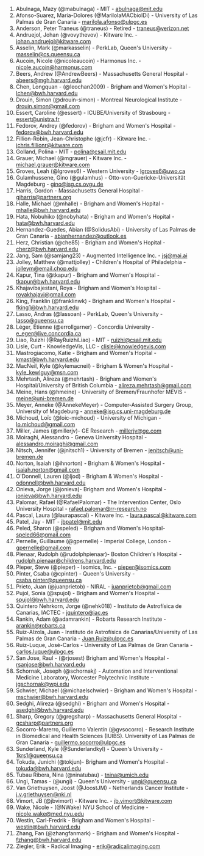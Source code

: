 <!-- PLEASE DO NOT EDIT THIS FILE: IT IS MAINTAINED BY THE ORGANIZERS BASED ON ACTUAL REGISTRATIONS -->

1. Abulnaga, Mazy (@mabulnaga) - MIT - abulnaga@mit.edu
1. Afonso-Suarez, Maria-Dolores (@MarilolaMACbioIDi) - University of Las Palmas de Gran Canaria - marilola.afonso@ulpgc.es
1. Anderson, Peter Traneus (@traneus) - Retired - traneus@verizon.net
1. Andruejol, Johan (@vovythevov) - Kitware Inc. - johan.andruejol@kitware.com
1. Asselin, Mark (@markasselin) - PerkLab, Queen's University - masselin@cs.queensu.ca
1. Aucoin, Nicole (@nicoleaucoin) - Harmonus Inc. - nicole.aucoin@harmonus.com
1. Beers, Andrew (@AndrewBeers) - Massachusetts General Hospital - abeers@mgh.harvard.edu
1. Chen, Longquan - (@leochan2009) - Brigham and Women's Hopital - lchen@bwh.harvard.edu
1. Drouin, Simon (@drouin-simon) - Montreal Neurological Institute - drouin.simon@gmail.com
1. Essert,	Caroline (@essert) - 	ICUBE/University of Strasbourg - 	essert@unistra.fr
1. Fedorov, Andrey (@fedorov) - Brigham and Women's Hospital - fedorov@bwh.harvard.edu
1. Fillion-Robin, Jean-Christophe (@jcfr) - Kitware Inc. - jchris.fillionr@kitware.com
1. Golland, Polina - MIT - polina@csail.mit.edu
1. Grauer, Michael (@mgrauer) - Kitware Inc. - michael.grauer@kitware.com
1. Groves, Leah (@lgroves6) - Western University - lgroves6@uwo.ca
1. Gulamhussene, Gino (@gulamhus) - Otto-von-Guericke-Universität Magdeburg - gino@isg.cs.ovgu.de
1. Harris, Gordon - Massachusetts General Hospital - gjharris@partners.org
1. Halle,	Michael (@mhalle) - Brigham and Women's Hopital - mhalle@bwh.harvard.edu
1. Hata,	Nobuhiko (@nobyhata) - Brigham and Women's Hopital - hata@bwh.harvard.edu
1. Hernandez-Guedes, Abian (@SolidusAbi) - University of Las Palmas de Gran Canaria - abianhernandez@outlook.es
1. Herz,	Christian (@che85) - Brigham and Women's Hopital - cherz@bwh.harvard.edu
1. Jang, Sam (@samjang23) - Augmented Intelligence Inc. - jsj@mai.ai
1. Jolley, Matthew (@mattjolley) - Children's Hospital of Philadelphia - jolleym@email.chop.edu
1. Kapur, Tina (@tkapur) - Brigham and Women's Hospital - tkapur@bwh.harvard.edu
1. Khajavibajestani, Roya - Brigham and Women's Hospital - royakhajavi@gmail.com
1. King,	Franklin (@franklinwk) - Brigham and Women's Hospital - fking1@bwh.harvard.edu
1. Lasso, Andras (@lassoan) - PerkLab, Queen's University - lasso@queensu.ca
1. Léger,	Étienne (@errollgarner) - Concordia University - e_eger@live.concordia.ca
1. Liao, Ruizhi (@RayRuizhiLiao) - MIT - ruizhi@csail.mit.edu
1. Lisle,	Curt - KnowledgeVis, LLC - clisle@knowledgevis.com
1. Mastrogiacomo, Katie - Brigham and Women's Hopital - kmast@bwh.harvard.edu
1. MacNeil,	Kyle (@kylemacneil) - Brigham & Women's Hospital - kyle_kewlguy@msn.com
1. Mehrtash, Alireza (@mehrtash) - Brigham and Women's Hospital/University of British Columbia - alireza.mehrtash@gmail.com
1. Meine, Hans (@hmeine) - University of Bremen/Fraunhofer MEVIS - meine@uni-bremen.de
1. Meyer, Anneke (@AnnekeMeyer) - Computer-Assisted Surgery Group, University of Magdeburg - anneke@isg.cs.uni-magdeburg.de
1. Michoud, Loïc (@loic-michoud) - University of Michigan - lo.michoud@gmail.com
1. Miller, James (@millerjv)- GE Research - millerjv@ge.com
1. Moiraghi, Alessandro - Geneva University Hospital - alessandro.moiraghi@gmail.com
1. Nitsch, Jennifer (@jnitsch1) - University of Bremen - jenitsch@uni-bremen.de
1. Norton, Isaiah (@ihnorton) - Brigham & Women's Hospital - isaiah.norton@gmail.com
1. O'Donnell,	Lauren (@ljod) - Brigham & Women's Hospital - odonnell@bwh.harvard.edu
1. Onieva,	Jorge (@jonieva)- Brigham and Women's Hospital - jonieva@bwh.harvard.edu
1. Palomar, Rafael (@RafaelPalomar) - The Intervention Center, Oslo University Hospital - rafael.palomar@rr-research.no
1. Pascal, Laura (@laurapascal) - Kitware Inc. - laura.pascal@kitware.com
1. Patel, Jay - MIT - jbpatel@mit.edu
1. Peled, Sharon (@speled) - Brigham and Women's Hospital- speled66@gmail.com
1. Pernelle, Guillaume (@gpernelle) - Imperial College, London - gpernelle@gmail.com
1. Pienaar,	Rudolph (@rudolphpienaar)- Boston Children's Hospital - rudolph.pienaar@childrens.harvard.edu
1. Pieper, Steve (@pieper) - Isomics, Inc. - pieper@isomics.com
1. Pinter, Csaba (@cpinter) - Queen's University - csaba.pinter@queensu.ca
1. Prieto, Juan (@juanprietob) - NIRAL - juanprietob@gmail.com
1. Pujol, Sonia (@spujol) - Brigham and Women's Hospital - spujol@bwh.harvard.edu
1. Quintero Nehrkorn, Jorge (@nehk018) - Instituto de Astrofísica de Canarias, IACTEC - jquintero@iac.es
1. Rankin, Adam (@adamrankin) - Robarts Research Institute - arankin@robarts.ca
1. Ruiz-Alzola, Juan - Instituto de Astrofísica de Canarias/University of Las Palmas de Gran Canaria - Juan.Ruiz@ulpgc.es
1. Ruiz-Luque, José-Carlos - University of Las Palmas de Gran Canaria - carlos.luque@ulpgc.es
1. San Jose,	Raul - (@rjosest) Brigham and Women's Hospital - rsanjose@bwh.harvard.edu
1. Schornak, Joseph (@schornakj) - Automation and Interventional Medicine Laboratory, Worcester Polytechnic Institute - jgschornak@wpi.edu
1. Schwier, Michael (@michaelschwier) - Brigham and Women's Hospital - mschwier@bwh.harvard.edu
1. Sedghi, Alireza (@sedghi) - Brigham and Women's Hospital - asedghi@bwh.harvard.edu
1. Sharp, Gregory (@gregsharp) - Massachusetts General Hospital - gcsharp@partners.org
1. Socorro-Marerro, Guillermo Valentín (@gvsocorro) - Research Institute in Biomedical and Health Sciences (IUIBS). University of Las Palmas de Gran Canaria - guillermo.socorro@ulpgc.es
1. Sunderland, Kyle (@Sunderlandkyl) - Queen's University - 1krs1@queensu.ca
1. Tokuda,	Junichi (@tokjun)- 	Brigham and Women's Hospital - 	tokuda@bwh.harvard.edu
1. Tubau Ribera, Nina (@ninatubau) - tnina@umich.edu
1. Ungi,	Tamas -	(@ungi) - Queen's University -	ungi@queensu.ca
1. Van Griethuysen, Joost (@JoostJM) - Netherlands Cancer Institute - j.v.griethuysen@nki.nl
1. Vimort, JB (@jbvimort) - Kitware Inc. - jb.vimort@kitware.com
1. Wake, Nicole - (@NWake) NYU School of Medicine - nicole.wake@med.nyu.edu
1. Westin, Carl-Fredrik - Brigham and Women's Hospital - westin@bwh.harvard.edu
1. Zhang, Fan (@zhangfanmark) - Brigham and Women's Hospital - fzhang@bwh.harvard.edu
1. Ziegler, Erik - Radical Imaging - erik@radicalimaging.com
